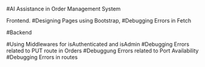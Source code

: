 #AI Assistance in Order Management System

Frontend.
#Designing Pages using Bootstrap,
#Debugging Errors in Fetch

#Backend

#Using Middlewares for isAuthenticated and isAdmin
#Debugging Errors related to PUT route in Orders
#Debuggung Errors related to Port Availability
#Debugging Errors in routes
